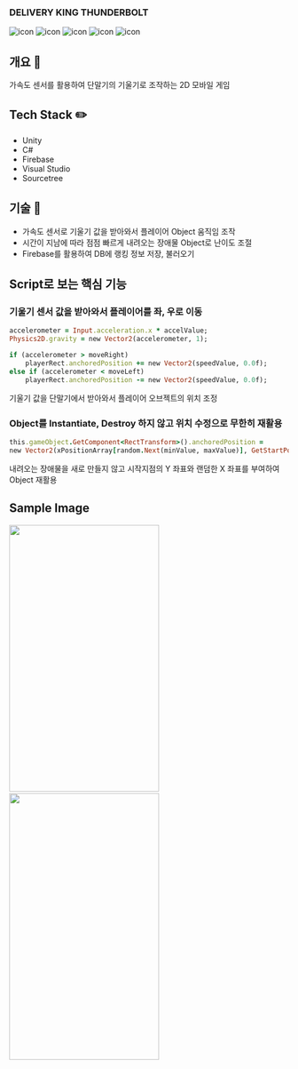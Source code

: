 ### DELIVERY KING THUNDERBOLT
![icon](https://img.shields.io/badge/Unity-100000?style=for-the-badge&logo=unity&logoColor=white) ![icon](https://img.shields.io/badge/C%23-239120?style=for-the-badge&logo=c-sharp&logoColor=white) ![icon](https://img.shields.io/badge/Firebase-F29D0C?style=for-the-badge&logo=firebase&logoColor=white) ![icon](https://img.shields.io/badge/Google_Play-414141?style=for-the-badge&logo=google-play&logoColor=white) ![icon](https://img.shields.io/badge/App_Store-0D96F6?style=for-the-badge&logo=app-store&logoColor=white)

## 개요 📝
가속도 센서를 활용하여 단말기의 기울기로 조작하는 2D 모바일 게임

## Tech Stack ✏️
- Unity
- C#
- Firebase
- Visual Studio
- Sourcetree

## 기술 🔎
- 가속도 센서로 기울기 값을 받아와서 플레이어 Object 움직임 조작
- 시간이 지남에 따라 점점 빠르게 내려오는 장애물 Object로 난이도 조절
- Firebase를 활용하여 DB에 랭킹 정보 저장, 불러오기

## Script로 보는 핵심 기능

### 기울기 센서 값을 받아와서 플레이어를 좌, 우로 이동
```ruby
accelerometer = Input.acceleration.x * accelValue;
Physics2D.gravity = new Vector2(accelerometer, 1);

if (accelerometer > moveRight)
    playerRect.anchoredPosition += new Vector2(speedValue, 0.0f);
else if (accelerometer < moveLeft)
    playerRect.anchoredPosition -= new Vector2(speedValue, 0.0f);
```

기울기 값을 단말기에서 받아와서 플레이어 오브젝트의 위치 조정

### Object를 Instantiate, Destroy 하지 않고 위치 수정으로 무한히 재활용
```ruby
this.gameObject.GetComponent<RectTransform>().anchoredPosition = 
new Vector2(xPositionArray[random.Next(minValue, maxValue)], GetStartPosition().y);
```

내려오는 장애물을 새로 만들지 않고 시작지점의 Y 좌표와 랜덤한 X 좌표를 부여하여 Object 재활용

## Sample Image
<img src="https://github.com/user-attachments/assets/b0f04904-bc4b-4147-a706-d15fa8110560" width="270" height="480"/>  
<img src="https://github.com/user-attachments/assets/d4eaf867-003d-41bd-9e76-db81384a3116" width="270" height="480"/>
